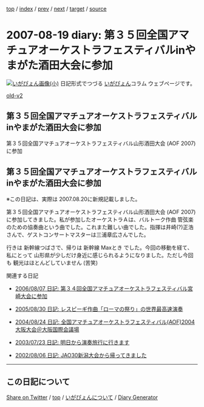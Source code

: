 [top](../index.html) 
 / [index](index.html) 
 / [prev](ig070816.html) 
 / [next](ig070820.html) 
 / [target](https://igapyon.github.io/diary/2007/ig070819.html) 
 / [source](https://github.com/igapyon/diary/blob/gh-pages/2007/ig070819.html.src.md) 

2007-08-19 diary: 第３５回全国アマチュアオーケストラフェスティバルinやまがた酒田大会に参加
=====================================================================================================
[![いがぴょん画像(小)](https://igapyon.github.io/diary/images/iga200306s.jpg "いがぴょん")](https://igapyon.github.io/diary/memo/memoigapyon.html) 日記形式でつづる [いがぴょん](https://igapyon.github.io/diary/memo/memoigapyon.html)コラム ウェブページです。

[old-v2](ig070819-orig.html)

## 第３５回全国アマチュアオーケストラフェスティバルinやまがた酒田大会に参加

第３５回全国アマチュアオーケストラフェスティバル山形酒田大会 (AOF 2007) に参加


## 第３５回全国アマチュアオーケストラフェスティバルinやまがた酒田大会に参加

※この日記は、実際は 2007.08.20に新規記載しました。

第３５回全国アマチュアオーケストラフェスティバル山形酒田大会 (AOF 2007) に参加してきました。私が参加したオーケストラＡは、バルトーク作曲 管弦楽のための協奏曲という曲でした。これまた難しい曲でした。指揮は井崎(?)正浩さんで、ゲストコンサートマスターは三浦章広さんでした。

行きは 新幹線つばさで、帰りは 新幹線 Maxとき でした。今回の移動を経て、私にとって 山形県が少しだけ身近に感じられるようになりました。ただし今回も 観光はほとんどしていません (苦笑)

関連する日記

* [2006/08/07 日記: 第３４回全国アマチュアオーケストラフェスティバル宮崎大会に参加](../2006/ig060807.html)
  
* [2005/08/30 日記: レスピーギ作曲「ローマの祭り」の世界最高速演奏](../2005/ig050830.html)
  
* [2004/08/24 日記: 全国アマチュアオーケストラフェスティバル(AOF)2004大阪大会＠大阪国際会議場](../2004/ig040824.html)
  
* [2003/07/23 日記: 明日から演奏旅行に行きます](../2003/ig030723.html)
  
* [2002/08/06 日記: JAO30新潟大会から帰ってきました](../2002/ig020806.html)


----------------------------------------------------------------------------------------------------

## この日記について

[Share on Twitter](https://twitter.com/intent/tweet?hashtags=igapyon%2Cdiary%2C%E3%81%84%E3%81%8C%E3%81%B4%E3%82%87%E3%82%93&text=%E7%AC%AC%EF%BC%93%EF%BC%95%E5%9B%9E%E5%85%A8%E5%9B%BD%E3%82%A2%E3%83%9E%E3%83%81%E3%83%A5%E3%82%A2%E3%82%AA%E3%83%BC%E3%82%B1%E3%82%B9%E3%83%88%E3%83%A9%E3%83%95%E3%82%A7%E3%82%B9%E3%83%86%E3%82%A3%E3%83%90%E3%83%ABin%E3%82%84%E3%81%BE%E3%81%8C%E3%81%9F%E9%85%92%E7%94%B0%E5%A4%A7%E4%BC%9A%E3%81%AB%E5%8F%82%E5%8A%A0&url=https%3A%2F%2Figapyon.github.io%2Fdiary%2F2007%2Fig070819.html) / [top](../index.html) / [いがぴょんについて](https://igapyon.github.io/diary/memo/memoigapyon.html) / [Diary Generator](https://github.com/igapyon/igapyonv3)

